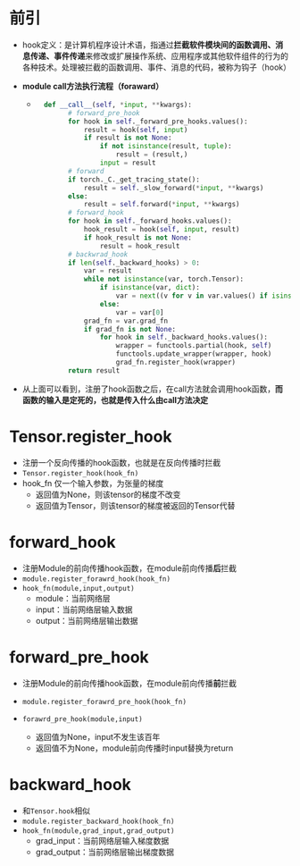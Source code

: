 # 前引

- hook定义：是计算机程序设计术语，指通过**拦截软件模块间的函数调用、消息传递、事件传递**来修改或扩展操作系统、应用程序或其他软件组件的行为的各种技术。处理被拦截的函数调用、事件、消息的代码，被称为钩子（hook）

- **module call方法执行流程（foraward）**

  - ```python
      def __call__(self, *input, **kwargs):
            # forward_pre_hook
            for hook in self._forward_pre_hooks.values():
                result = hook(self, input)
                if result is not None:
                    if not isinstance(result, tuple):
                        result = (result,)
                    input = result
            # forward
            if torch._C._get_tracing_state():
                result = self._slow_forward(*input, **kwargs)
            else:
                result = self.forward(*input, **kwargs)
            # forward_hook
            for hook in self._forward_hooks.values():
                hook_result = hook(self, input, result)
                if hook_result is not None:
                    result = hook_result
            # backwrad_hook
            if len(self._backward_hooks) > 0:
                var = result
                while not isinstance(var, torch.Tensor):
                    if isinstance(var, dict):
                        var = next((v for v in var.values() if isinstance(v, torch.Tensor)))
                    else:
                        var = var[0]
                grad_fn = var.grad_fn
                if grad_fn is not None:
                    for hook in self._backward_hooks.values():
                        wrapper = functools.partial(hook, self)
                        functools.update_wrapper(wrapper, hook)
                        grad_fn.register_hook(wrapper)
            return result
    ```

- 从上面可以看到，注册了hook函数之后，在call方法就会调用hook函数，**而函数的输入是定死的，也就是传入什么由call方法决定**

# Tensor.register_hook

- 注册一个反向传播的hook函数，也就是在反向传播时拦截
- `Tensor.register_hook(hook_fn)`
- hook_fn 仅一个输入参数，为张量的梯度
  - 返回值为None，则该tensor的梯度不改变
  - 返回值为Tensor，则该tensor的梯度被返回的Tensor代替



# forward_hook

- 注册Module的前向传播hook函数，在module前向传播**后**拦截
- `module.register_forawrd_hook(hook_fn)`
- `hook_fn(module,input,output)`
  - module：当前网络层
  - input：当前网络层输入数据
  - output：当前网络层输出数据



# forward_pre_hook

- 注册Module的前向传播hook函数，在module前向传播**前**拦截

- `module.register_forawrd_pre_hook(hook_fn)`
- `forawrd_pre_hook(module,input)`
  - 返回值为None，input不发生该百年
  - 返回值不为None，module前向传播时input替换为return

# backward_hook

- 和`Tensor.hook`相似
- `module.register_backward_hook(hook_fn)`
- `hook_fn(module,grad_input,grad_output)`
  - grad_input：当前网络层输入梯度数据
  - grad_output：当前网络层输出梯度数据



